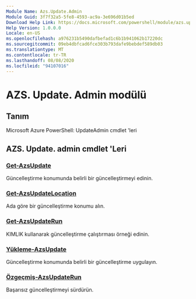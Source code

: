 ```yaml
---
Module Name: Azs.Update.Admin
Module Guid: 3f7f32a5-5fe8-4593-ac9a-3e696d01b5ed
Download Help Link: https://docs.microsoft.com/powershell/module/azs.update.admin
Help Version: 1.0.0.0
Locale: en-US
ms.openlocfilehash: a976231b5490dafbefad1c6b1b941062b17220dc
ms.sourcegitcommit: 09eb4dbfcad6fce303b793dafe9bebdef589db03
ms.translationtype: MT
ms.contentlocale: tr-TR
ms.lasthandoff: 08/08/2020
ms.locfileid: "94107016"
---
```

# AZS. Update. Admin modülü
## Tanım
Microsoft Azure PowerShell: UpdateAdmin cmdlet 'leri

## AZS. Update. admin cmdlet 'Leri
### [Get-AzsUpdate](Get-AzsUpdate.md)
Güncelleştirme konumunda belirli bir güncelleştirmeyi edinin.

### [Get-AzsUpdateLocation](Get-AzsUpdateLocation.md)
Ada göre bir güncelleştirme konumu alın.

### [Get-AzsUpdateRun](Get-AzsUpdateRun.md)
KIMLIK kullanarak güncelleştirme çalıştırması örneği edinin.

### [Yükleme-AzsUpdate](Install-AzsUpdate.md)
Güncelleştirme konumunda belirli bir güncelleştirme uygulayın.

### [Özgeçmiş-AzsUpdateRun](Resume-AzsUpdateRun.md)
Başarısız güncelleştirmeyi sürdürün.

